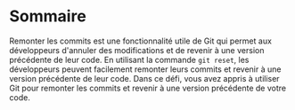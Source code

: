 # Sommaire

Remonter les commits est une fonctionnalité utile de Git qui permet aux développeurs d'annuler des modifications et de revenir à une version précédente de leur code. En utilisant la commande `git reset`, les développeurs peuvent facilement remonter leurs commits et revenir à une version précédente de leur code. Dans ce défi, vous avez appris à utiliser Git pour remonter les commits et revenir à une version précédente de votre code.
